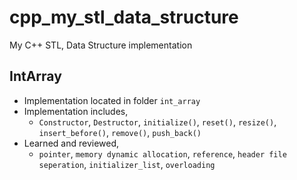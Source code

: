 # cpp_my_stl_data_structure
My C++ STL, Data Structure implementation

## IntArray
* Implementation located in folder `int_array`
* Implementation includes,
  *   `Constructor`, `Destructor`, `initialize()`, `reset()`, `resize()`, `insert_before()`, `remove()`, `push_back()`
* Learned and reviewed, 
  *  `pointer`, `memory dynamic allocation`, `reference`, `header file seperation`, `initializer_list`, `overloading`
 
